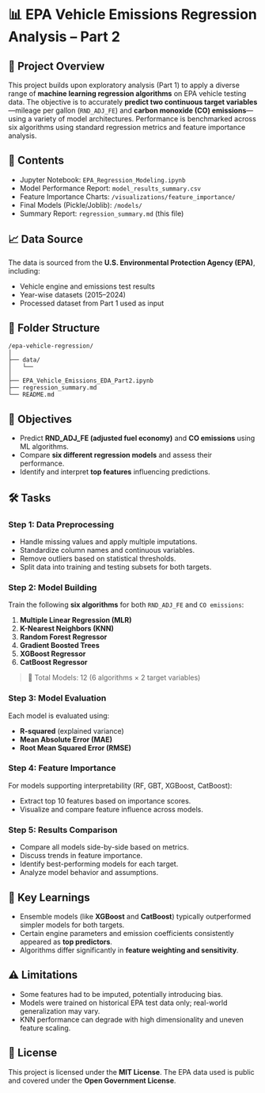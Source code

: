 # 📊 EPA Vehicle Emissions Regression Analysis – Part 2

## 📌 Project Overview

This project builds upon exploratory analysis (Part 1) to apply a diverse range of **machine learning regression algorithms** on EPA vehicle testing data. The objective is to accurately **predict two continuous target variables**—mileage per gallon (`RND_ADJ_FE`) and **carbon monoxide (CO) emissions**—using a variety of model architectures. Performance is benchmarked across six algorithms using standard regression metrics and feature importance analysis.

## 📂 Contents

* Jupyter Notebook: `EPA_Regression_Modeling.ipynb`
* Model Performance Report: `model_results_summary.csv`
* Feature Importance Charts: `/visualizations/feature_importance/`
* Final Models (Pickle/Joblib): `/models/`
* Summary Report: `regression_summary.md` (this file)

## 📈 Data Source

The data is sourced from the **U.S. Environmental Protection Agency (EPA)**, including:

* Vehicle engine and emissions test results
* Year-wise datasets (2015–2024)
* Processed dataset from Part 1 used as input

## 📁 Folder Structure

```
/epa-vehicle-regression/
│
├── data/
│   └── 
│
├── EPA_Vehicle_Emissions_EDA_Part2.ipynb
├── regression_summary.md
└── README.md
```

## 🎯 Objectives

* Predict **RND\_ADJ\_FE (adjusted fuel economy)** and **CO emissions** using ML algorithms.
* Compare **six different regression models** and assess their performance.
* Identify and interpret **top features** influencing predictions.

## 🛠️ Tasks

### Step 1: Data Preprocessing

* Handle missing values and apply multiple imputations.
* Standardize column names and continuous variables.
* Remove outliers based on statistical thresholds.
* Split data into training and testing subsets for both targets.

### Step 2: Model Building

Train the following **six algorithms** for both `RND_ADJ_FE` and `CO emissions`:

1. **Multiple Linear Regression (MLR)**
2. **K-Nearest Neighbors (KNN)**
3. **Random Forest Regressor**
4. **Gradient Boosted Trees**
5. **XGBoost Regressor**
6. **CatBoost Regressor**

> 🔁 Total Models: 12 (6 algorithms × 2 target variables)

### Step 3: Model Evaluation

Each model is evaluated using:

* **R-squared** (explained variance)
* **Mean Absolute Error (MAE)**
* **Root Mean Squared Error (RMSE)**

### Step 4: Feature Importance

For models supporting interpretability (RF, GBT, XGBoost, CatBoost):

* Extract top 10 features based on importance scores.
* Visualize and compare feature influence across models.

### Step 5: Results Comparison

* Compare all models side-by-side based on metrics.
* Discuss trends in feature importance.
* Identify best-performing models for each target.
* Analyze model behavior and assumptions.

## 🧠 Key Learnings

* Ensemble models (like **XGBoost** and **CatBoost**) typically outperformed simpler models for both targets.
* Certain engine parameters and emission coefficients consistently appeared as **top predictors**.
* Algorithms differ significantly in **feature weighting and sensitivity**.

## ⚠️ Limitations

* Some features had to be imputed, potentially introducing bias.
* Models were trained on historical EPA test data only; real-world generalization may vary.
* KNN performance can degrade with high dimensionality and uneven feature scaling.

## 📄 License

This project is licensed under the **MIT License**. The EPA data used is public and covered under the **Open Government License**.

